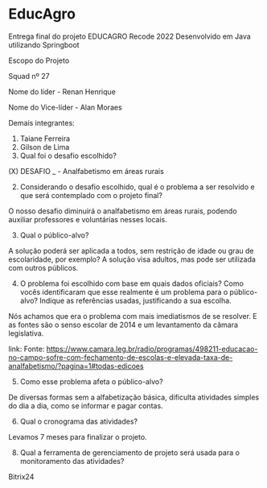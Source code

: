 # EducAgro
Entrega final do projeto EDUCAGRO Recode 2022
Desenvolvido em Java utilizando Springboot

Escopo do Projeto

Squad nº 27

Nome do líder - Renan Henrique

Nome do Vice-líder - Alan Moraes

Demais integrantes:
1.	Taiane Ferreira
2.	Gilson de Lima
1. Qual foi o desafio escolhido?

(X) DESAFIO _ - Analfabetismo em áreas rurais

2. Considerando o desafio escolhido, qual é o problema a ser resolvido e que será contemplado com o projeto final? 

O nosso desafio diminuirá o analfabetismo em áreas rurais, podendo auxiliar professores e voluntárias nesses locais.

3. Qual o público-alvo? 

A solução poderá ser aplicada a todos, sem restrição de idade ou grau de escolaridade, por exemplo? A solução visa adultos, mas pode ser utilizada com outros públicos. 

4. O problema foi escolhido com base em quais dados oficiais? Como vocês identificaram que esse realmente é um problema para o público-alvo? Indique as referências usadas, justificando a sua escolha.

Nós achamos que era o problema com mais imediatismos de se resolver. E as fontes são o senso escolar de 2014 e um levantamento da câmara legislativa.

link: Fonte: https://www.camara.leg.br/radio/programas/498211-educacao-no-campo-sofre-com-fechamento-de-escolas-e-elevada-taxa-de-analfabetismo/?pagina=1#todas-edicoes​


5. Como esse problema afeta o público-alvo?

De diversas formas sem a alfabetização básica, dificulta atividades simples do dia a dia, como se informar e pagar contas.

 6. Qual o cronograma das atividades?
 
Levamos 7 meses para finalizar o projeto.


8. Qual a ferramenta de gerenciamento de projeto será usada para o monitoramento das atividades? 

Bitrix24
